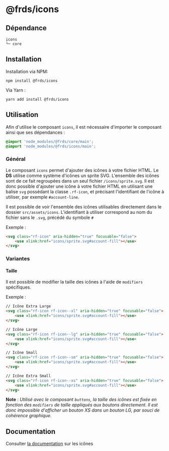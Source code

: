 # @frds/icons

## Dépendance
```shell
icons
└─ core
```

## Installation
Installation via NPM:
```
npm install @frds/icons
```
Via Yarn :
```
yarn add install @frds/icons
```

## Utilisation
Afin d'utilise le composant `icons`, il est nécessaire d'importer le composant ainsi que ses dépendances :
```scss
@import 'node_modules/@frds/core/main';
@import 'node_modules/@frds/icons/main';
```

### Général
Le composant `icons` permet d'ajouter des icônes à votre fichier HTML. Le **DS** utilise comme système d'icônes un sprite SVG. L'ensemble des icônes sont de ce fait regroupées dans un seul fichier `/icons/sprite.svg`.
Il est donc possible d'ajouter une icône à votre fichier HTML en utilisant une balise `svg` possédant la classe `.rf-icon`, et précisant l'identifiant de l'icône à utiliser, par exemple `#account-line`.

Il est possible de voir l'ensemble des icônes utilisables directement dans le dossier `src/assets/icons`. L'identifiant à utiliser correspond au nom du fichier sans le `.svg`, précédé du symbole `#`

Exemple :

```html
<svg class="rf-icon" aria-hidden="true" focusable="false">
	<use xlink:href="icons/sprite.svg#account-fill"></use>
</svg>
```

### Variantes
#### Taille
Il est possible de modifier la taille des icônes à l'aide de `modifiers` spécifiques.

Exemple :
```html
// Icône Extra Large
<svg class="rf-icon rf-icon--xl" aria-hidden="true" focusable="false">
	<use xlink:href="icons/sprite.svg#account-fill"></use>
</svg>

// Icône Large
<svg class="rf-icon rf-icon--lg" aria-hidden="true" focusable="false">
	<use xlink:href="icons/sprite.svg#account-fill"></use>
</svg>

// Icône Small
<svg class="rf-icon rf-icon--sm" aria-hidden="true" focusable="false">
	<use xlink:href="icons/sprite.svg#account-fill"></use>
</svg>

// Icône Extra Small
<svg class="rf-icon rf-icon--xs" aria-hidden="true" focusable="false">
	<use xlink:href="icons/sprite.svg#account-fill"></use>
</svg>
```

**Note** : *Utilisé avec le composant `buttons`, la taille des icônes est fixée en fonction des `modifiers` de taille appliqués aux boutons directement. Il est donc impossible d'afficher un bouton XS dans un bouton LG, par souci de cohérence graphique.*

## Documentation

Consulter [la documentation](#) sur les icônes
